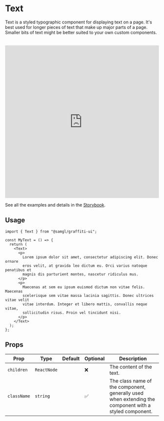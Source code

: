 # Text

Text is a styled typographic component for displaying text on a page. It's best used for longer pieces of text that make up major parts of a page. Smaller bits of text might be better suited to your own custom components.

<iframe src="https://samhynds.github.io/graffiti-ui/storybook?path=/story/typography-text--with-lists-and-links&viewMode=story&shortcuts=false&singleStory=true"
     style="width:100%; height:500px; border:0; margin-top: 20px;"
     title="graffiti-text-example-1"
   ></iframe>

See all the examples and details in the [Storybook](https://samhynds.github.io/graffiti-ui/storybook?path=/docs/typography-text--docs).

## Usage

```tsx
import { Text } from "@samgl/graffiti-ui";

const MyText = () => {
  return (
    <Text>
      <p>
        Lorem ipsum dolor sit amet, consectetur adipiscing elit. Donec ornare
        eros velit, at gravida leo dictum eu. Orci varius natoque penatibus et
        magnis dis parturient montes, nascetur ridiculus mus.
      </p>
      <p>
        Maecenas at sem eu ipsum euismod dictum non vitae felis. Maecenas
        scelerisque sem vitae massa lacinia sagittis. Donec ultrices vitae velit
        vitae interdum. Integer et libero mattis, convallis neque vitae,
        sollicitudin risus. Proin vel tincidunt nisi.
      </p>
    </Text>
  );
};
```

## Props

| Prop        | Type        | Default | Optional | Description                                                                                           |
| ----------- | ----------- | ------- | -------- | ----------------------------------------------------------------------------------------------------- |
| `children`  | `ReactNode` |         | ❌       | The content of the text.                                                                              |
| `className` | `string`    |         | ✅       | The class name of the component, generally used when extending the component with a styled component. |
